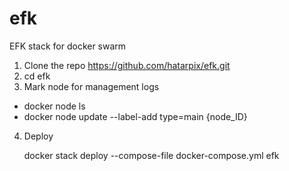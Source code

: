 # efk
EFK stack for docker swarm

1. Clone the repo https://github.com/hatarpix/efk.git
2. cd efk
3. Mark node for management logs
  - docker node ls
  - docker node update --label-add type=main {node_ID}
4. Deploy 

   docker stack deploy --compose-file docker-compose.yml efk
